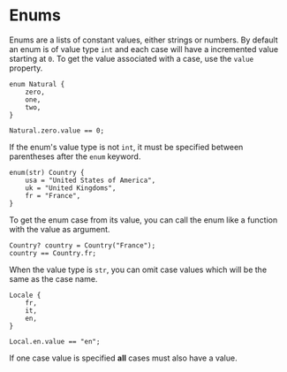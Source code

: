 # Enums
Enums are a lists of constant values, either strings or numbers. By default an enum is of value type `int` and each case will have a incremented value starting at `0`.
To get the value associated with a case, use the `value` property.
```buzz
enum Natural {
    zero,
    one,
    two,
}

Natural.zero.value == 0;
```

If the enum's value type is not `int`, it must be specified between parentheses after the `enum` keyword.
```buzz
enum(str) Country {
    usa = "United States of America",
    uk = "United Kingdoms",
    fr = "France",
}
```

To get the enum case from its value, you can call the enum like a function with the value as argument.
```buzz
Country? country = Country("France");
country == Country.fr;
```

When the value type is `str`, you can omit case values which will be the same as the case name.
```buzz
Locale {
    fr,
    it,
    en,
}

Local.en.value == "en";
```

If one case value is specified **all** cases must also have a value.
